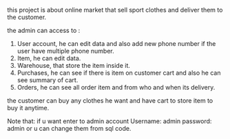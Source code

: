 this project is about online market that sell sport clothes and deliver them to the customer.

the admin can access to :
  1. User account, he can edit data and also add new phone number if the user have multiple phone number.
  2. Item, he can edit data.
  3. Warehouse, that store the item inside it.
  4. Purchases, he can see if there is item on customer cart and also he can see summary of cart.
  5. Orders, he can see all order item and from who and when its delivery.

the customer can buy any clothes he want and have cart to store item to buy it anytime.


Note that: if u want enter to admin account
       Username: admin
       password: admin
or u can change them from sql code.
